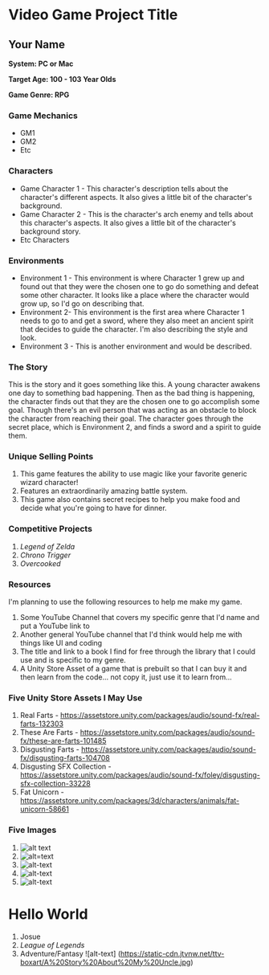 # Video Game Project Title

## Your Name

__System: PC or Mac__

__Target Age: 100 - 103 Year Olds__

__Game Genre: RPG__

### Game Mechanics
- GM1
- GM2
- Etc

### Characters
- Game Character 1 - This character's description tells about the character's different aspects.  It also gives a little bit of the character's background.
- Game Character 2 - This is the character's arch enemy and tells about this character's aspects.  It also gives a little bit of the character's background story. 
- Etc Characters

### Environments
- Environment 1 - This environment is where Character 1 grew up and found out that they were the chosen one to go do something and defeat some other character.  It looks like a place where the character would grow up, so I'd go on describing that. 
- Environment 2- This environment is the first area where Character 1 needs to go to and get a sword, where they also meet an ancient spirit that decides to guide the character.  I'm also describing the style and look. 
- Environment 3 - This is another environment and would be described. 

### The Story
This is the story and it goes something like this.  A young character awakens one day to something bad happening.  Then as the bad thing is happening, the character finds out that they are the chosen one to go accomplish some goal.  Though there's an evil person that was acting as an obstacle to block the character from reaching their goal.  The character goes through the secret place, which is Environment 2, and finds a sword and a spirit to guide them. 

### Unique Selling Points
1. This game features the ability to use magic like your favorite generic wizard character!
2. Features an extraordinarily amazing battle system. 
3. This game also contains secret recipes to help you make food and decide what you're going to have for dinner. 

### Competitive Projects
1. *Legend of Zelda*
2. *Chrono Trigger*
3. *Overcooked*

### Resources
I'm planning to use the following resources to help me make my game.
1. Some YouTube Channel that covers my specific genre that I'd name and put a YouTube link to
2. Another general YouTube channel that I'd think would help me with things like UI and coding
3. The title and link to a book I find for free through the library that I could use and is specific to my genre. 
4. A Unity Store Asset of a game that is prebuilt so that I can buy it and then learn from the code... not copy it, just use it to learn from...

### Five Unity Store Assets I May Use
1. Real Farts - <https://assetstore.unity.com/packages/audio/sound-fx/real-farts-132303>
2. These Are Farts - <https://assetstore.unity.com/packages/audio/sound-fx/these-are-farts-101485>
3. Disgusting Farts - <https://assetstore.unity.com/packages/audio/sound-fx/disgusting-farts-104708>
4. Disgusting SFX Collection - <https://assetstore.unity.com/packages/audio/sound-fx/foley/disgusting-sfx-collection-33228>
5. Fat Unicorn - <https://assetstore.unity.com/packages/3d/characters/animals/fat-unicorn-58661>

### Five Images
1. ![alt text](https://nation.com.pk/digital_images/large/2018-04-09/the-unicorn-land-1523279289-3839.jpg "Unicorn Land")
2. ![alt=text](https://landofunicorns.weebly.com/uploads/1/3/6/5/13650247/411011924.jpg "Unicorns Touching Horns")
3. ![alt-text](https://landofunicorns.weebly.com/uploads/1/3/6/5/13650247/994755325.jpg?169 "Sad Unicorn")
4. ![alt-text](https://thumbs.gfycat.com/ElasticDefiniteJunco.webp "Tight Pants, Tight Pants, Body Roll")
5. ![alt-text](http://sf.co.ua/14/03/wallpaper-2427141.jpg "Fantasy Spirit")
# Hello World
1. Josue
2. *League of Legends*
3. Adventure/Fantasy
![alt-text] (https://static-cdn.jtvnw.net/ttv-boxart/A%20Story%20About%20My%20Uncle.jpg)
